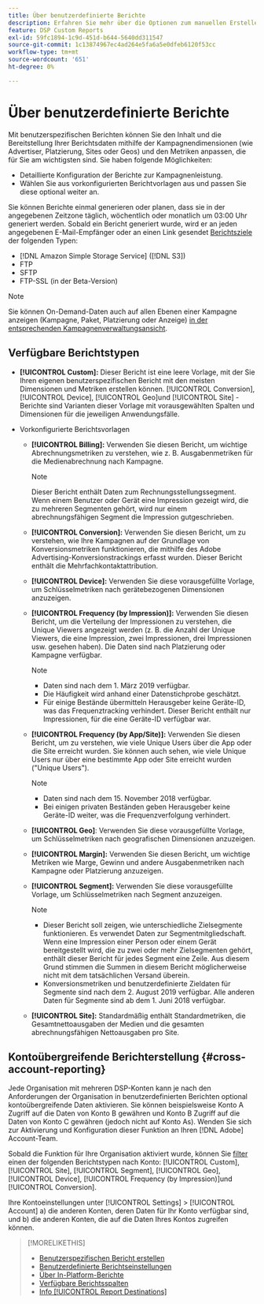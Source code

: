 ```yaml
---
title: Über benutzerdefinierte Berichte
description: Erfahren Sie mehr über die Optionen zum manuellen Erstellen benutzerdefinierter Berichte oder zum Verwenden vorkonfigurierter Berichtsvorlagen.
feature: DSP Custom Reports
exl-id: 59fc1894-1c9d-451d-b644-5640dd311547
source-git-commit: 1c13874967ec4ad264e5fa6a5e0dfeb6120f53cc
workflow-type: tm+mt
source-wordcount: '651'
ht-degree: 0%

---
```


# Über benutzerdefinierte Berichte

Mit benutzerspezifischen Berichten können Sie den Inhalt und die Bereitstellung Ihrer Berichtsdaten mithilfe der Kampagnendimensionen (wie Advertiser, Platzierung, Sites oder Geos) und den Metriken anpassen, die für Sie am wichtigsten sind. Sie haben folgende Möglichkeiten:

* Detaillierte Konfiguration der Berichte zur Kampagnenleistung.
* Wählen Sie aus vorkonfigurierten Berichtvorlagen aus und passen Sie diese optional weiter an.

Sie können Berichte einmal generieren oder planen, dass sie in der angegebenen Zeitzone täglich, wöchentlich oder monatlich um 03:00 Uhr generiert werden. Sobald ein Bericht generiert wurde, wird er an jeden angegebenen E-Mail-Empfänger oder an einen Link gesendet [Berichtsziele](/help/dsp/reports/report-destinations/report-destination-about.md) der folgenden Typen:

* [!DNL Amazon Simple Storage Service] ([!DNL S3])
* FTP
* SFTP
* FTP-SSL (in der Beta-Version)

>[!NOTE]
>
>Sie können On-Demand-Daten auch auf allen Ebenen einer Kampagne anzeigen (Kampagne, Paket, Platzierung oder Anzeige) [in der entsprechenden Kampagnenverwaltungsansicht](/help/dsp/campaign-management/reports/campaign-reports-about.md).

## Verfügbare Berichtstypen

* **[!UICONTROL Custom]:** Dieser Bericht ist eine leere Vorlage, mit der Sie Ihren eigenen benutzerspezifischen Bericht mit den meisten Dimensionen und Metriken erstellen können. [!UICONTROL Conversion], [!UICONTROL Device], [!UICONTROL Geo]und [!UICONTROL Site] -Berichte sind Varianten dieser Vorlage mit vorausgewählten Spalten und Dimensionen für die jeweiligen Anwendungsfälle.

* Vorkonfigurierte Berichtsvorlagen

   * **[!UICONTROL Billing]:** Verwenden Sie diesen Bericht, um wichtige Abrechnungsmetriken zu verstehen, wie z. B. Ausgabenmetriken für die Medienabrechnung nach Kampagne.

      >[!NOTE]
      >
      >Dieser Bericht enthält Daten zum Rechnungsstellungssegment. Wenn einem Benutzer oder Gerät eine Impression gezeigt wird, die zu mehreren Segmenten gehört, wird nur einem abrechnungsfähigen Segment die Impression gutgeschrieben.

   * **[!UICONTROL Conversion]:** Verwenden Sie diesen Bericht, um zu verstehen, wie Ihre Kampagnen auf der Grundlage von Konversionsmetriken funktionieren, die mithilfe des Adobe Advertising-Konversionstrackings erfasst wurden. Dieser Bericht enthält die Mehrfachkontaktattribution.

   * **[!UICONTROL Device]:** Verwenden Sie diese vorausgefüllte Vorlage, um Schlüsselmetriken nach gerätebezogenen Dimensionen anzuzeigen.

   * **[!UICONTROL Frequency (by Impression)]:** Verwenden Sie diesen Bericht, um die Verteilung der Impressionen zu verstehen, die Unique Viewers angezeigt werden (z. B. die Anzahl der Unique Viewers, die eine Impression, zwei Impressionen, drei Impressionen usw. gesehen haben). Die Daten sind nach Platzierung oder Kampagne verfügbar.

      >[!NOTE]
      >
      >* Daten sind nach dem 1. März 2019 verfügbar.
      >* Die Häufigkeit wird anhand einer Datenstichprobe geschätzt.
      >* Für einige Bestände übermitteln Herausgeber keine Geräte-ID, was das Frequenztracking verhindert. Dieser Bericht enthält nur Impressionen, für die eine Geräte-ID verfügbar war.


   * **[!UICONTROL Frequency (by App/Site)]:** Verwenden Sie diesen Bericht, um zu verstehen, wie viele Unique Users über die App oder die Site erreicht wurden. Sie können auch sehen, wie viele Unique Users nur über eine bestimmte App oder Site erreicht wurden (&quot;Unique Users&quot;).

      >[!NOTE]
      >
      >* Daten sind nach dem 15. November 2018 verfügbar.
      >* Bei einigen privaten Beständen geben Herausgeber keine Geräte-ID weiter, was die Frequenzverfolgung verhindert.


   * **[!UICONTROL Geo]**: Verwenden Sie diese vorausgefüllte Vorlage, um Schlüsselmetriken nach geografischen Dimensionen anzuzeigen.

   * **[!UICONTROL Margin]:** Verwenden Sie diesen Bericht, um wichtige Metriken wie Marge, Gewinn und andere Ausgabenmetriken nach Kampagne oder Platzierung anzuzeigen.

   * **[!UICONTROL Segment]:** Verwenden Sie diese vorausgefüllte Vorlage, um Schlüsselmetriken nach Segment anzuzeigen.

      >[!NOTE]
      >
      >* Dieser Bericht soll zeigen, wie unterschiedliche Zielsegmente funktionieren. Es verwendet Daten zur Segmentmitgliedschaft. Wenn eine Impression einer Person oder einem Gerät bereitgestellt wird, die zu zwei oder mehr Zielsegmenten gehört, enthält dieser Bericht für jedes Segment eine Zeile. Aus diesem Grund stimmen die Summen in diesem Bericht möglicherweise nicht mit dem tatsächlichen Versand überein.
      >* Konversionsmetriken und benutzerdefinierte Zieldaten für Segmente sind nach dem 2. August 2019 verfügbar. Alle anderen Daten für Segmente sind ab dem 1. Juni 2018 verfügbar.


   * **[!UICONTROL Site]:** Standardmäßig enthält Standardmetriken, die Gesamtnettoausgaben der Medien und die gesamten abrechnungsfähigen Nettoausgaben pro Site.

## Kontoübergreifende Berichterstellung {#cross-account-reporting}

Jede Organisation mit mehreren DSP-Konten kann je nach den Anforderungen der Organisation in benutzerdefinierten Berichten optional kontoübergreifende Daten aktivieren. Sie können beispielsweise Konto A Zugriff auf die Daten von Konto B gewähren und Konto B Zugriff auf die Daten von Konto C gewähren (jedoch nicht auf Konto As). Wenden Sie sich zur Aktivierung und Konfiguration dieser Funktion an Ihren [!DNL Adobe] Account-Team.

Sobald die Funktion für Ihre Organisation aktiviert wurde, können Sie [filter](report-settings.md) einen der folgenden Berichtstypen nach Konto:  [!UICONTROL Custom], [!UICONTROL Site], [!UICONTROL Segment], [!UICONTROL Geo], [!UICONTROL Device], [!UICONTROL Frequency (by Impression)]und [!UICONTROL Conversion].

Ihre Kontoeinstellungen unter [!UICONTROL Settings] > [!UICONTROL Account] a) die anderen Konten, deren Daten für Ihr Konto verfügbar sind, und b) die anderen Konten, die auf die Daten Ihres Kontos zugreifen können.

>[!MORELIKETHIS]
>
>* [Benutzerspezifischen Bericht erstellen](/help/dsp/reports/report-create.md)
>* [Benutzerdefinierte Berichtseinstellungen](/help/dsp/reports/report-settings.md)
>* [Über In-Platform-Berichte](/help/dsp/campaign-management/reports/campaign-reports-about.md)
>* [Verfügbare Berichtsspalten](/help/dsp/reports/report-columns.md)
>* [Info [!UICONTROL Report Destinations]](/help/dsp/reports/report-destinations/report-destination-about.md)

